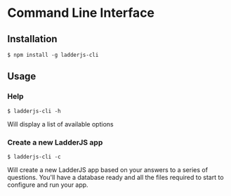 # Command Line Interface

## Installation

```
$ npm install -g ladderjs-cli
```

## Usage

### Help

```
$ ladderjs-cli -h
```

Will display a list of available options

### Create a new LadderJS app

```
$ ladderjs-cli -c
```

Will create a new LadderJS app based on your answers to a series of questions. You'll have a database ready and all the files required to start to configure and run your app.

